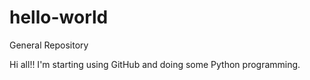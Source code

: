 # hello-world
General Repository 

Hi all!! I'm starting using GitHub and doing some Python programming.
